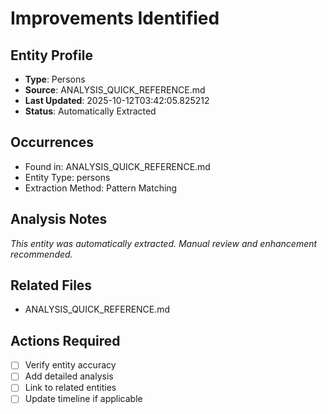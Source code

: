 # Improvements Identified

## Entity Profile
- **Type**: Persons
- **Source**: ANALYSIS_QUICK_REFERENCE.md
- **Last Updated**: 2025-10-12T03:42:05.825212
- **Status**: Automatically Extracted

## Occurrences
- Found in: ANALYSIS_QUICK_REFERENCE.md
- Entity Type: persons
- Extraction Method: Pattern Matching

## Analysis Notes
*This entity was automatically extracted. Manual review and enhancement recommended.*

## Related Files
- ANALYSIS_QUICK_REFERENCE.md

## Actions Required
- [ ] Verify entity accuracy
- [ ] Add detailed analysis
- [ ] Link to related entities
- [ ] Update timeline if applicable
